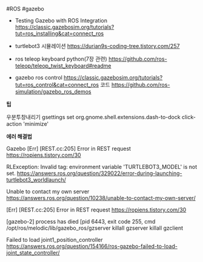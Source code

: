 
#ROS
#gazebo 
- Testing Gazebo with ROS Integration
https://classic.gazebosim.org/tutorials?tut=ros_installing&cat=connect_ros

- turtlebot3 시뮬레이션
https://durian9s-coding-tree.tistory.com/257

- ros teleop keyboard python(7장 관련)
https://github.com/ros-teleop/teleop_twist_keyboard#readme


- gazebo ros control
https://classic.gazebosim.org/tutorials?tut=ros_control&cat=connect_ros
코드
https://github.com/ros-simulation/gazebo_ros_demos






**************팁**************

우분투창내리기
gsettings set org.gnome.shell.extensions.dash-to-dock click-action 'minimize'




**************에러 해결법**************

Gazebo [Err] [REST.cc:205] Error in REST request
https://ropiens.tistory.com/30

RLException: Invalid <arg> tag: environment variable 'TURTLEBOT3_MODEL' is not set.
https://answers.ros.org/question/329022/error-during-launching-turtlebot3_worldlaunch/

Unable to contact my own server
https://answers.ros.org/question/10238/unable-to-contact-my-own-server/

[Err] [REST.cc:205] Error in REST request
https://ropiens.tistory.com/30

[gazebo-2] process has died [pid 6443, exit code 255, cmd /opt/ros/melodic/lib/gazebo_ros/gzserver
killall gzserver 
killall gzclient

Failed to load joint1_position_controller
https://answers.ros.org/question/154166/ros-gazebo-failed-to-load-joint_state_controller/

